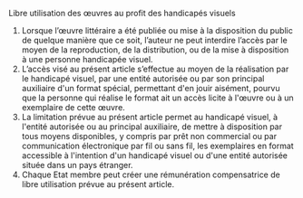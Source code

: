 Libre utilisation des œuvres au profit des handicapés visuels
1) Lorsque l’œuvre littéraire a été publiée ou mise à la disposition du public de quelque
manière que ce soit, l’auteur ne peut interdire l’accès par le moyen de la
reproduction, de la distribution, ou de la mise à disposition à une personne
handicapée visuel.
2) L’accès visé au présent article s’effectue au moyen de la réalisation par le handicapé
visuel, par une entité autorisée ou par son principal auxiliaire d'un format spécial,
permettant d'en jouir aisément, pourvu que la personne qui réalise le format ait un
accès licite à l'œuvre ou à un exemplaire de cette œuvre.
3) La limitation prévue au présent article permet au handicapé visuel, à l'entité
autorisée ou au principal auxiliaire, de mettre à disposition par tous moyens
disponibles, y compris par prêt non commercial ou par communication électronique
par fil ou sans fil, les exemplaires en format accessible à l'intention d'un handicapé
visuel ou d'une entité autorisée située dans un pays étranger.
4) Chaque Etat membre peut créer une rémunération compensatrice de libre utilisation
prévue au présent article.